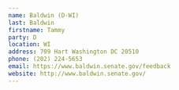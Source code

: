 ```yaml
---
name: Baldwin (D-WI)
last: Baldwin
firstname: Tammy
party: D
location: WI
address: 709 Hart Washington DC 20510
phone: (202) 224-5653
email: https://www.baldwin.senate.gov/feedback
website: http://www.baldwin.senate.gov/
---
```

